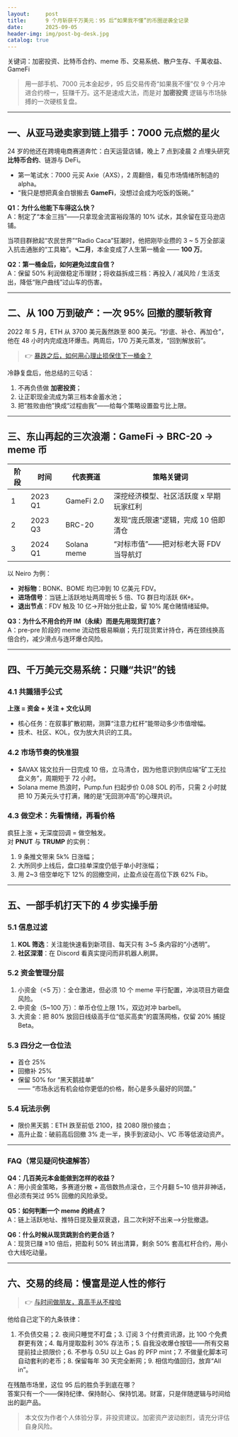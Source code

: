 ```yaml
---
layout:     post
title:      9 个月斩获千万美元：95 后“如果我不懂”的币圈逆袭全记录
date:       2025-09-05
header-img: img/post-bg-desk.jpg
catalog: true
---
```


关键词：加密投资、比特币合约、meme 币、交易系统、散户生存、千萬收益、 GameFi

> 用一部手机、7000 元本金起步，95 后交易传奇“如果我不懂”仅 9 个月冲进合约榜一，狂赚千万。这不是速成大法，而是对 **加密投资** 逻辑与市场脉搏的一次硬核复盘。

---

## 一、从亚马逊卖家到链上猎手：7000 元点燃的星火  
24 岁的他还在跨境电商赛道奔忙：白天运营店铺，晚上 7 点到凌晨 2 点埋头研究 **比特币合约**、链游与 DeFi。  
- 第一笔试水：7000 元买 Axie（AXS），2 周翻倍，看见市场情绪所制造的 alpha。  
- “我只是想把真金白银搬去 **GameFi**，没想过会成为吃饭的饭碗。”

**Q1：为什么他能下车得这么快？**  
A：制定了“本金三挡”——只拿现金流富裕段落的 10% 试水，其余留在亚马逊店铺。

当项目群掀起“农民世界”“Radio Caca”狂潮时，他把刚毕业攒的 3 ~ 5 万全部滚入抗击通胀的“工具箱”。**५二月**，本金变成了人生第一桶金 —— **100 万**。

**Q2：第一桶金后，如何避免过度自信？**  
A：保留 50% 利润做稳定币理财；将收益拆成三档：再投入 / 减风险 / 生活支出，降低“账户曲线”过山车的伤害。

---

## 二、从 100 万到破产：一次 95% 回撤的腰斩教育  
2022 年 5 月，ETH 从 3700 美元轰然跌至 800 美元。“抄底、补仓、再加仓”，他在 48 小时内完成连环爆击。两周后，170 万美元蒸发，“回到解放前”。

> 👉 [暴跌之后，如何用心理止损保住下一桶金？](https://okxdog.com/)

冷静复盘后，他总结的三句话：  
1. 不再负债做 **加密投资**；  
2. 让正职现金流成为第三档本金蓄水池；  
3. 把“胜败由他”换成“过程由我”——给每个策略设置盈亏比上限。

---

## 三、东山再起的三次浪潮：GameFi → BRC-20 → meme 币  

| 阶段 | 时间 | 代表赛道 | 策略关键词 |
|---|---|---|---|
| 1 | 2023 Q1 | GameFi 2.0 | 深挖经济模型、社区活跃度 x 早期玩家红利 |
| 2 | 2023 Q3 | BRC-20 | 发现“庞氏限速”逻辑，完成 10 倍即清仓 |
| 3 | 2024 Q1 | Solana meme | “对标市值”——把对标老大哥 FDV 当导航灯 |

以 Neiro 为例：  
- **对标物**：BONK、BOME 均已冲到 10 亿美元 FDV。  
- **进场信号**：当链上活跃地址两周增长 5 倍、TG 群日均活跃 6K+。  
- **退出节点**：FDV 触及 10 亿→开始分批止盈，留 10% 尾仓赌情绪延伸。

**Q3：为什么不用合约开 IM（永续）而是先用现货打底？**  
A：pre-pre 阶段的 meme 流动性极易瞬崩；先打现货累计持仓，再在颈线换高倍合约，减少滑点与连环爆仓风险。

---

## 四、千万美元交易系统：只赚“共识”的钱

### 4.1 共識猎手公式  
**上涨 = 资金 + 关注 + 文化认同**  
- 核心任务：在叙事扩散初期，测算“注意力杠杆”能带动多少市值增幅。  
- 技术、社区、KOL，仅为放大共识的工具。

### 4.2 市场节奏的快准狠  
- $AVAX 铭文拉升一日完成 10 倍，立马清仓，因为他意识到供应端“矿工无拉盘义务”，周期短于 72 小时。  
- Solana meme 热浪时，Pump.fun 扫起步价 0.08 SOL 的币，只需 2 小时就把 10 万美元头寸打满，赌的是“无回测冲高”的心理共识。

### 4.3 做空术：先看情绪，再看价格  
疯狂上涨 + 无深度回调 = 做空触发。  
对 **PNUT** 与 **TRUMP** 的实例：  
1. 9 条推文带来 5k% 日涨幅；  
2. 大所同步上线后，盘口挂单深度仍低于单小时涨幅；  
3. 用 2~3 倍空单吃下 12% 的回撤空间，止盈点设在高位下跌 62% Fib。

---

## 五、一部手机打天下的 4 步实操手册

### 5.1 信息过滤  
1. **KOL 筛选**：关注能快速看到新项目、每天只有 3~5 条内容的“小透明”。  
2. **社区深潜**：在 Discord 看真实提问而非机器人刷屏。

### 5.2 资金管理分层  
1. 小资金（<5 万）：全仓激进，但必须 10 个 meme 平行配置，冲淡项目方砸盘风险。  
2. 中资金（5~100 万）：单币仓位上限 1%，双边对冲 barbell。  
3. 大资金：把 80% 放回日线级高手位“低买高卖”的震荡网格，仅留 20% 捕捉 Beta。

### 5.3 四分之一仓位法  
- 首仓 25%  
- 回撤补 25%  
- 保留 50% for “黑天鹅挂单”  
—— “市场永远有机会给你更低的价格，耐心是多头最好的同盟。”

### 5.4 玩法示例  
- 限价黑天鹅：ETH 跌至前低 2100，挂 2080 限价接血；  
- 高升止盈：破前高后回撤 3% 走一半，换手到波动小、VC 币等低波动资产。

---

### FAQ（常见疑问快速解答）

**Q4：几百美元本金能做到怎样的收益？**  
A：用小资金策略，多赛道分散 + 高倍数热点滚仓，三个月翻 5~10 倍并非神话，但必须有哭过 95% 回撤的风险承受。

**Q5：如何判断一个 meme 的终点？**  
A：链上活跃地址、推特日提及量双衰退，且二次利好不出来——>分批撤退。

**Q6：什么时候从现货跳到合约更合适？**  
A：现货已赚 ≥10 倍后，把盈利 50% 转出清算，剩余 50% 套高杠杆合约，用小仓大线吃动量。

---

## 六、交易的终局：慢富是逆人性的修行

> 👉 [与时间做朋友，真高手从不梭哈](https://okxdog.com/)

他给自己定下的九条铁律：  
1. 不负债交易；2. 夜间只睡觉不盯盘；3. 订阅 3 个付费资讯源，比 100 个免费群更有效；4. 每月提取盈利 30% 存法币；5. 自我没收爆仓按钮——所有交易提前挂止损限价；6. 不参与 0.5U 以上 Gas 的 PFP mint；7. 不做量化脚本可自动套利的老币；8. 保留每年 30 天完全断网；9. 相信均值回归，放弃“All in”。

在残酷市场里，这位 95 后的胜负手到底在哪？  
答案只有一个——保持纪律、保持耐心、保持饥渴。财富，只是伴随逻辑与时间给出的副产品。

> 本文仅为作者个人体验分享，非投资建议。加密资产波动剧烈，请充分评估自身风险。